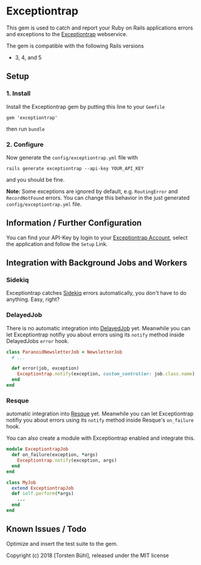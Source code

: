 # Exceptiontrap

This gem is used to catch and report your Ruby on Rails applications errors and exceptions to the [Exceptiontrap](https://exceptiontrap.com) webservice.

The gem is compatible with the following Rails versions

- 3, 4, and 5

## Setup

### 1. Install

Install the Exceptiontrap gem by putting this line to your `Gemfile`

    gem 'exceptiontrap'

then run `bundle`

### 2. Configure

Now generate the `config/exceptiontrap.yml` file with

    rails generate exceptiontrap --api-key YOUR_API_KEY

and you should be fine.

**Note:** Some exceptions are ignored by default, e.g. `RoutingError` and `RecordNotFound` errors. You can change this behavior in the just generated `config/exceptiontrap.yml` file.

## Information / Further Configuration

You can find your API-Key by login to your [Exceptiontrap Account](https://exceptiontrap.com/login), select the application and follow the `Setup` Link.

## Integration with Background Jobs and Workers

### Sidekiq

Exceptiontrap catches [Sidekiq](http://sidekiq.org) errors automatically, you don't have to do anything. Easy, right?

### DelayedJob

There is no automatic integration into [DelayedJob](https://github.com/collectiveidea/delayed_job) yet. Meanwhile you can let Exceptiontrap notifiy you about errors using its `notify` method inside DelayedJobs `error` hook.

```ruby
class ParanoidNewsletterJob < NewsletterJob
  # ...

  def error(job, exception)
    Exceptiontrap.notify(exception, custom_controller: job.class.name)
  end
end
```

### Resque

automatic integration into [Resque](https://github.com/resque/resque) yet. Meanwhile you can let Exceptiontrap notifiy you about errors using its `notify` method inside Resque's `on_failure` hook.

You can also create a module with Exceptiontrap enabled and integrate this.

```ruby
module ExceptiontrapJob
  def on_failure(exception, *args)
    Exceptiontrap.notify(exception, args)
  end
end

class MyJob
  extend ExceptiontrapJob
  def self.perform(*args)
    ...
  end
end
```

## Known Issues / Todo

Optimize and insert the test suite to the gem.


Copyright (c) 2018 [Torsten Bühl], released under the MIT license
